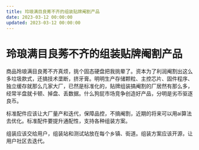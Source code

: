 ```yaml
---
title: 玲琅满目良莠不齐的组装贴牌阉割产品
date: 2023-03-12 00:00:00
updated: 2023-03-12 00:00:00
---
```


# 玲琅满目良莠不齐的组装贴牌阉割产品

商品玲琅满目良莠不齐真烦，挑个固态硬盘把我挑晕了。资本为了利润阉割出这么多垃圾款式，还搞技术垄断，挤牙膏。明明生产存储颗粒、主控芯片、固件程序、独立缓存就那么几家大厂，已然是标准化的，贴牌组装搞阉割的厂居然有那么多，经常半盘就卡顿、掉盘、丢数据。什么狗屁市场竞争创造好产品，分明是劣币驱逐良币。

标准配件应该让大厂量产和迭代，保障品控，不搞阉割，近期的将来可以用ai算法去优化。标准配件要提升通配性，支持各种组装方案。

组装应该交给用户，组装站和测试站放在每个乡镇、街道。组装方案应该开源，让用户社区去迭代。
